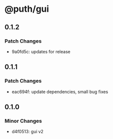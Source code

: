 # @puth/gui

## 0.1.2

### Patch Changes

- 9a0fd5c: updates for release

## 0.1.1

### Patch Changes

- eac694f: update dependencies, small bug fixes

## 0.1.0

### Minor Changes

- d4f0513: gui v2
